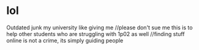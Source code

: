 # lol
Outdated junk my university like giving me
//please don't sue me this is to help other students who are struggling with 1p02 as well 
//finding stuff online is not a crime, its simply guiding people 

